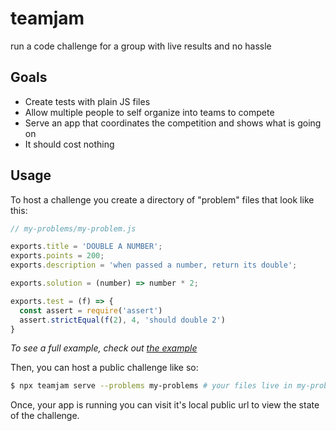 # teamjam

run a code challenge for a group with live results and no hassle

## Goals

* Create tests with plain JS files
* Allow multiple people to self organize into teams to compete
* Serve an app that coordinates the competition and shows what is going on
* It should cost nothing

## Usage

To host a challenge you create a directory of "problem" files that look like this:

```javascript
// my-problems/my-problem.js

exports.title = 'DOUBLE A NUMBER';
exports.points = 200;
exports.description = 'when passed a number, return its double';

exports.solution = (number) => number * 2;

exports.test = (f) => {
  const assert = require('assert')
  assert.strictEqual(f(2), 4, 'should double 2')
}
```

_To see a full example, check out [the example](https://github.com/skiano/teamjam/tree/master/example)_

Then, you can host a public challenge like so:

```bash
$ npx teamjam serve --problems my-problems # your files live in my-problems/
```

Once, your app is running you can visit it's local public url to view the state of the challenge.

